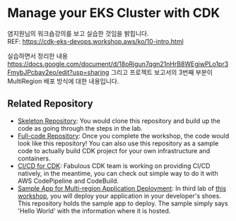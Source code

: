 # Manage your EKS Cluster with CDK  
염지원님의 워크숍강의를 보고 실습한 것임을 밝힙니다.  
REF: https://cdk-eks-devops.workshop.aws/ko/10-intro.html  

실습하면서 정리한 내용
https://docs.google.com/document/d/18oRjgun7qgn21nHrB8WEgjwPLo1pr3FmybJPcbav2eo/edit?usp=sharing
그리고 프로젝트 보고서의 3번째 부분이 MultiRegion 배포 방식에 대한 내용입니다.


## Related Repository
* [Skeleton Repository](https://github.com/yjw113080/aws-cdk-eks-multi-region-skeleton): You would clone this repository and build up the code as going through the steps in the lab.
* [Full-code Repository](https://github.com/yjw113080/aws-cdk-eks-multi-region): Once you complete the workshop, the code would look like this repository! You can also use this repository as a sample code to actually build CDK project for your own infrastructure and containers.
* [CI/CD for CDK](https://github.com/yjw113080/aws-cdk-multi-region-cicd): Fabulous CDK team is working on providing CI/CD natively, in the meantime, you can check out simple way to do it with AWS CodePipeline and CodeBuild.
* [Sample App for Multi-region Application Deployment](https://github.com/yjw113080/aws-cdk-multi-region-sample-app): In third lab of [this workshop](http://demogo-multiregion-eks.s3-website.ap-northeast-2.amazonaws.com/ko/), you will deploy your application in your developer's shoes. This repository holds the sample app to deploy. The sample simply says 'Hello World' with the information where it is hosted.
